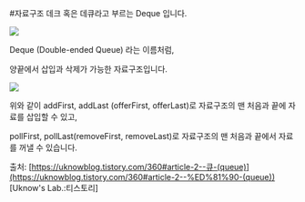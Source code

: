 #자료구조 
데크 혹은 데큐라고 부르는 Deque 입니다.

![](https://blog.kakaocdn.net/dn/bMTwpb/btsnEoLrJuX/BizIzfeUKIkW1bxUNl72F1/img.png)

Deque (Double-ended Queue) 라는 이름처럼,

양끝에서 삽입과 삭제가 가능한 자료구조입니다.

![](https://blog.kakaocdn.net/dn/VVgls/btsnF5KXQlc/zFgbnX81xiNAmjZk0o1u01/img.png)

위와 같이 addFirst, addLast (offerFirst, offerLast)로 자료구조의 맨 처음과 끝에 자료를 삽입할 수 있고,

pollFirst, pollLast(removeFirst, removeLast)로 자료구조의 맨 처음과 끝에서 자료를 꺼낼 수 있습니다.

출처: [https://uknowblog.tistory.com/360#article-2--큐-(queue)](https://uknowblog.tistory.com/360#article-2--%ED%81%90-(queue)) [Uknow's Lab.:티스토리]